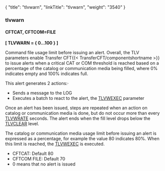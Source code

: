 {
    "title": "tlvwarn",
    "linkTitle": "tlvwarn",
    "weight": "3540"
}<span id="tlvwarn"></span>

### tlvwarn

#### CFTCAT, CFTCOM=FILE

****\[ TLVWARN = { 0...100 }
\]****

Command file usage limit before issuing an alert. Overall, the TLV parameters enable Transfer CFT{{< TransferCFT/componentshortname  >}} to
issue alerts when a critical CAT or COM threshold is reached based on a percentage of the catalog or communication media being filled, where 0% indicates empty and 100% indicates full.

This
alert generates 2 actions:·

- Sends a message
    to the LOG
- Executes
    a batch to react to the alert, the [TLVWEXEC](../tlvcexec)
    parameter

Once an alert has been issued, steps are
repeated when an action on catalog or communication media is done, but
do not occur more than every [TLVWRATE](../tlvwrate)
seconds. The alert ends when the fill level drops below the [TLVCLEAR](../tlvclear) level.

The catalog or communication media usage limit before issuing an alert is expressed as a percentage, for example the value 80 indicates 80%.
When this limit is reached, the [TLVWEXEC](../tlvwexec)
is executed.

- CFTCAT: Default 80
- CFTCOM FILE: Default 70
- 0 means that no
    alert is issued

<!-- -->
